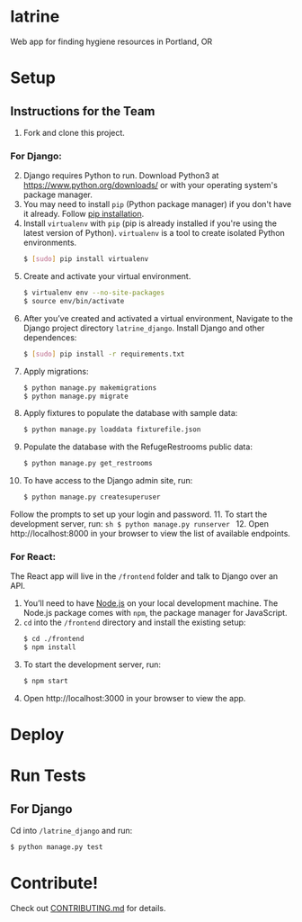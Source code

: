 # latrine
Web app for finding hygiene resources in Portland, OR

# Setup

## Instructions for the Team
1. Fork and clone this project.
### For Django:
2. Django requires Python to run. Download Python3 at https://www.python.org/downloads/ or with your operating system's package manager.
3. You may need to install ```pip``` (Python package manager) if you don't have it already. Follow [pip installation](http://pip.readthedocs.io/en/stable/installing/#install-pip).
4. Install ```virtualenv``` with ```pip``` (pip is already installed if you're using the latest version of Python). ```virtualenv``` is a tool to create isolated Python environments.
    ```sh
    $ [sudo] pip install virtualenv
    ```
5. Create and activate your virtual environment.
    ```sh
    $ virtualenv env --no-site-packages
    $ source env/bin/activate
    ```
6. After you’ve created and activated a virtual environment, Navigate to the Django project directory ```latrine_django```. Install Django and other dependences:
    ```sh
    $ [sudo] pip install -r requirements.txt
    ```
7. Apply migrations:
    ```sh
    $ python manage.py makemigrations
    $ python manage.py migrate
    ```
8. Apply fixtures to populate the database with sample data:
    ```sh
    $ python manage.py loaddata fixturefile.json
    ```
9. Populate the database with the RefugeRestrooms public data:
    ```sh
    $ python manage.py get_restrooms
    ```
10. To have access to the Django admin site, run:
    ```sh
    $ python manage.py createsuperuser
    ```
Follow the prompts to set up your login and password.
11. To start the development server, run:
    ```sh
    $ python manage.py runserver
    ```
12. Open http://localhost:8000 in your browser to view the list of available endpoints.
### For React:
The React app will live in the ```/frontend``` folder and talk to Django over an API.
1. You’ll need to have [Node.js](http://nodejs.org/en/) on your local development machine. The Node.js package comes with ```npm```, the package manager for JavaScript.
1. ```cd``` into the ```/frontend``` directory and install the existing setup:
    ```sh
    $ cd ./frontend
    $ npm install
    ```
2. To start the development server, run:
    ```sh
    $ npm start
    ```
3. Open http://localhost:3000 in your browser to view the app.

# Deploy

# Run Tests

## For Django

Cd into ```/latrine_django``` and run:
```sh
$ python manage.py test
```
# Contribute!

Check out [CONTRIBUTING.md](CONTRIBUTING.md) for details.

